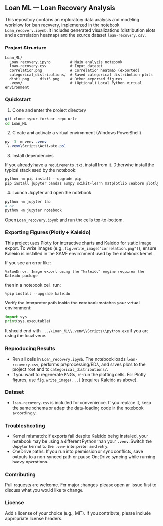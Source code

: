 ## Loan ML — Loan Recovery Analysis

This repository contains an exploratory data analysis and modeling workflow for loan recovery, implemented in the notebook `Loan_recovery.ipynb`. It includes generated visualizations (distribution plots and a correlation heatmap) and the source dataset `loan-recovery.csv`.

### Project Structure

```
Loan_ML/
  Loan_recovery.ipynb         # Main analysis notebook
  loan-recovery.csv           # Input dataset
  correlation.png             # Correlation heatmap (exported)
  categorical_distributions/  # Saved categorical distribution plots
  dist1.png ... dist6.png     # Other exported figures
  .venv/                      # (Optional) Local Python virtual environment
```

### Quickstart

1) Clone and enter the project directory

```bash
git clone <your-fork-or-repo-url>
cd Loan_ML
```

2) Create and activate a virtual environment (Windows PowerShell)

```powershell
py -3 -m venv .venv
.\.venv\Scripts\Activate.ps1
```

3) Install dependencies

If you already have a `requirements.txt`, install from it. Otherwise install the typical stack used by the notebook:

```powershell
python -m pip install --upgrade pip
pip install jupyter pandas numpy scikit-learn matplotlib seaborn plotly kaleido
```

4) Launch Jupyter and open the notebook

```powershell
python -m jupyter lab
# or
python -m jupyter notebook
```

Open `Loan_recovery.ipynb` and run the cells top-to-bottom.

### Exporting Figures (Plotly + Kaleido)

This project uses Plotly for interactive charts and Kaleido for static image export. To write images (e.g., `fig.write_image("correlation.png")`), ensure Kaleido is installed in the SAME environment used by the notebook kernel.

If you see an error like:

```
ValueError: Image export using the "kaleido" engine requires the Kaleido package
```

then in a notebook cell, run:

```python
%pip install --upgrade kaleido
```

Verify the interpreter path inside the notebook matches your virtual environment:

```python
import sys
print(sys.executable)
```

It should end with `...\\Loan_ML\\.venv\\Scripts\\python.exe` if you are using the local venv.

### Reproducing Results

- Run all cells in `Loan_recovery.ipynb`. The notebook loads `loan-recovery.csv`, performs preprocessing/EDA, and saves plots to the project root and to `categorical_distributions/`.
- If you want to regenerate PNGs, re-run the plotting cells. For Plotly figures, use `fig.write_image(...)` (requires Kaleido as above).

### Dataset

- `loan-recovery.csv` is included for convenience. If you replace it, keep the same schema or adapt the data-loading code in the notebook accordingly.

### Troubleshooting

- Kernel mismatch: If exports fail despite Kaleido being installed, your notebook may be using a different Python than your `.venv`. Switch the Jupyter kernel to the `.venv` interpreter and retry.
- OneDrive paths: If you run into permission or sync conflicts, save outputs to a non-synced path or pause OneDrive syncing while running heavy operations.

### Contributing

Pull requests are welcome. For major changes, please open an issue first to discuss what you would like to change.

### License

Add a license of your choice (e.g., MIT). If you contribute, please include appropriate license headers.


